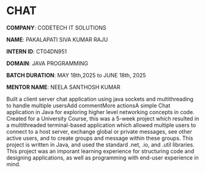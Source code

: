 # CHAT
**COMPANY**: CODETECH IT SOLUTIONS

**NAME**: PAKALAPATI SIVA KUMAR RAJU

**INTERN ID**: CT04DN951

**DOMAIN**: JAVA PROGRAMMING

**BATCH DURATION**: MAY 18th,2025 to JUNE 18th, 2025

**MENTOR NAME**: NEELA SANTHOSH KUMAR

Built a client server chat application using java sockets and multithreading to handle multiple usersAdd commentMore actionsA simple Chat application in Java for exploring higher level networking concepts in code.
Created for a University Course, this was a 5-week project which resulted in a multithreaded terminal-based application which allowed multiple users to connect to a host server, exchange global or private messages, see other active users, and to create groups and message within these groups.
This project is written in Java, and used the standard .net, .io, and .util libraries.
This project was an imporant learning experience for structuring code and designing applications, as well as programming with end-user experience in mind.
